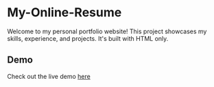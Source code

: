 # My-Online-Resume
Welcome to my personal portfolio website! This project showcases my skills, experience, and projects. It's built with HTML only.

## Demo
Check out the live demo [here](https://subhrangsu90.github.io/online-resume/)
